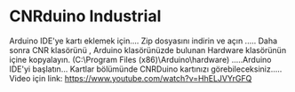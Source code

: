 # CNRduino Industrial
Arduino IDE'ye kartı eklemek için....
Zip dosyasını indirin ve açın .....
Daha sonra CNR klasörünü , Arduino klasörünüzde bulunan Hardware klasörünün içine kopyalayın. (C:\Program Files (x86)\Arduino\hardware)
.....Arduino IDE'yi başlatın... Kartlar bölümünde CNRDuino kartınızı görebileceksiniz..... 
Video için link: https://www.youtube.com/watch?v=HhELJVYrGFQ
